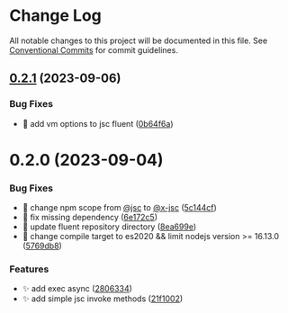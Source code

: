 # Change Log

All notable changes to this project will be documented in this file.
See [Conventional Commits](https://conventionalcommits.org) for commit guidelines.

## [0.2.1](https://github.com/malei0311/jsc/compare/@x-jsc/fluent@0.2.0...@x-jsc/fluent@0.2.1) (2023-09-06)

### Bug Fixes

- 🐛 add vm options to jsc fluent ([0b64f6a](https://github.com/malei0311/jsc/commit/0b64f6a2746f9bf66d44848394e88af1d2dbde8a))

# 0.2.0 (2023-09-04)

### Bug Fixes

- 🐛 change npm scope from [@jsc](https://github.com/jsc) to [@x-jsc](https://github.com/x-jsc) ([5c144cf](https://github.com/malei0311/jsc/commit/5c144cfa60a3329584f998824ffb13ade1912f11))
- 🐛 fix missing dependency ([6e172c5](https://github.com/malei0311/jsc/commit/6e172c587c650f14af9e0c261ddebf54ed9896e5))
- 📝 update fluent repository directory ([8ea699e](https://github.com/malei0311/jsc/commit/8ea699ea6abcfd9ff8917d6f38b96783520cea79))
- 🔧 change compile target to es2020 && limit nodejs version >= 16.13.0 ([5769db8](https://github.com/malei0311/jsc/commit/5769db87453a3e1d12ecc64b423055b0fcbcc179))

### Features

- ✨ add exec async ([2806334](https://github.com/malei0311/jsc/commit/28063348dbb3eb17ffce2b939dcb96901ba1a295))
- ✨ add simple jsc invoke methods ([21f1002](https://github.com/malei0311/jsc/commit/21f10029efb9a2fe1dd2c860e07b3bbd069a1e7f))
